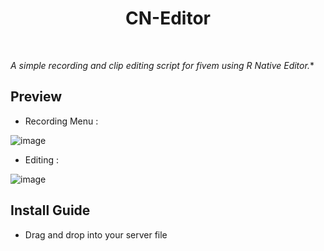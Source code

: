 <div align='center'><h1>CN-Editor</h3></div><br>

**A simple recording and clip editing script for fivem using R* Native Editor.**

## Preview
- Recording Menu :

![image](https://user-images.githubusercontent.com/92865037/213888692-5bbcd182-20d7-4646-9396-8c7e2fd7e171.png)

- Editing :

![image](https://user-images.githubusercontent.com/92865037/213888705-f3e5eee3-00a1-4e24-970d-2814bf04deb1.png)



## Install Guide
- Drag and drop into your server file
